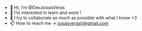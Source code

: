 - 👋 Hi, I’m @DevJosiasVeras
- 👀 I’m interested in learn and work !
- 💞️ I try to collaborate as much as possible with what I know <3
- 📫 How to reach me -> josiasverasti@gmail.com
